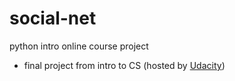 # social-net
python intro online course project

* final project from intro to CS (hosted by [Udacity](https://www.udacity.com/))
